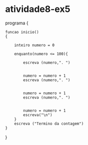 # atividade8-ex5
programa
{
	
	funcao inicio()
	{
		
		inteiro numero = 0

		enquanto(numero <= 100){

			escreva (numero,". ")
			

			numero = numero + 1
			escreva (numero,". ")
			

			numero = numero + 1
			escreva (numero,". ")
			

			numero = numero + 1
			escreva("\n")
		}
		escreva ("Termino da contagem")
	}
}
